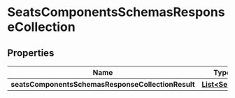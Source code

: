 # SeatsComponentsSchemasResponseCollection

## Properties
Name | Type | Description | Notes
------------ | ------------- | ------------- | -------------
**seatsComponentsSchemasResponseCollectionResult** | [**List&lt;Seats&gt;**](Seats.md) |  |  [optional]

